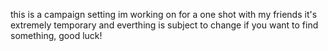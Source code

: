 this is a campaign setting im working on for a one shot with my friends it's extremely temporary and everthing is subject to change
if you want to find something, good luck!